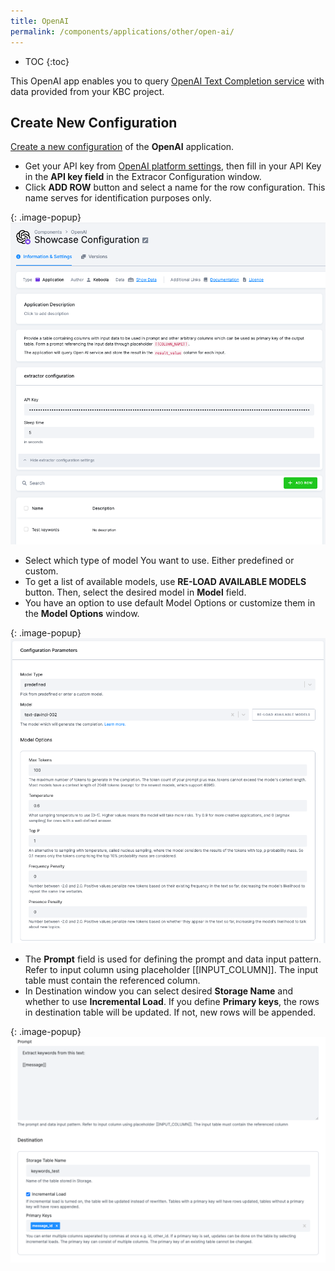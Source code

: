 ```yaml
---
title: OpenAI
permalink: /components/applications/other/open-ai/
---
```


* TOC
{:toc}
  
This OpenAI app enables you to query [OpenAI Text Completion service](https://platform.openai.com/docs/guides/completion/introduction) with data provided from your KBC project.

## Create New Configuration
[Create a new configuration](/components/#creating-component-configuration) of the **OpenAI** application.
- Get your API key from [OpenAI platform settings](https://platform.openai.com/account/api-keys), then fill in your API Key in the **API key field** in the Extracor Configuration window.
- Click **ADD ROW** button and select a name for the row configuration. This name serves for identification purposes only.

{: .image-popup}
![OpenAI Extractor Configuration - 1](/components/applications/other/open-ai/1.png)

- Select which type of model You want to use. Either predefined or custom.
- To get a list of available models, use **RE-LOAD AVAILABLE MODELS** button. Then, select the desired model in **Model** field.
- You have an option to use default Model Options or customize them in the **Model Options** window.

{: .image-popup}
![OpenAI Extractor Configuration - 2](/components/applications/other/open-ai/2.png)

- The **Prompt** field is used for defining the prompt and data input pattern. Refer to input column using placeholder [[INPUT_COLUMN]]. The input table must contain the referenced column.
- In Destination window you can select desired **Storage Name** and whether to use **Incremental Load**. If you define **Primary keys**, the rows in destination table will be updated. If not, new rows will be appended.

{: .image-popup}
![OpenAI Extractor Configuration - 3](/components/applications/other/open-ai/3.png)

